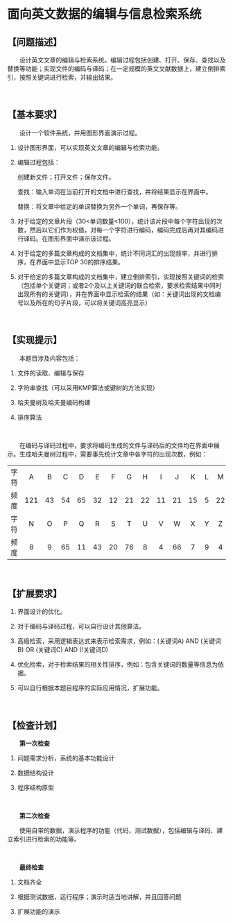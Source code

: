 # 面向英文数据的编辑与信息检索系统

## 【问题描述】

&ensp;&ensp;&ensp;&ensp;设计英文文章的编辑与检索系统。编辑过程包括创建、打开、保存、查找以及替换等功能；实现文件的编码与译码；在一定规模的英文文献数据上，建立倒排索引，按照关键词进行检索，并输出结果。

​&ensp;

## 【基本要求】

​&ensp;&ensp;&ensp;&ensp;设计一个软件系统，并用图形界面演示过程。

1. 设计图形界面，可以实现英文文章的编辑与检索功能。

2. 编辑过程包括：

    创建新文件；打开文件；保存文件。

    查找：输入单词在当前打开的文档中进行查找，并将结果显示在界面中。

    替换：将文章中给定的单词替换为另外一个单词，再保存等。

3. 对于给定的文章片段（30<单词数量<100），统计该片段中每个字符出现的次数，然后以它们作为权值，对每一个字符进行编码，编码完成后再对其编码进行译码。在图形界面中演示该过程。

4. 对于给定的多篇文章构成的文档集中，统计不同词汇的出现频率，并进行排序，在界面中显示TOP 30的排序结果。

5. 对于给定的多篇文章构成的文档集中，建立倒排索引，实现按照关键词的检索（包括单个关键词；或者2个及以上关键词的联合检索，要求检索结果中同时出现所有的关键词），并在界面中显示检索的结果（如：关键词出现的文档编号以及所在的句子片段，可以将关键词高亮显示）

​&ensp;

## 【实现提示】

​&ensp;&ensp;&ensp;&ensp;本题目涉及内容包括：

1. 文件的读取、编辑与保存

2. 字符串查找（可以采用KMP算法或键树的方法实现）

3. 哈夫曼树及哈夫曼编码构建

4. 排序算法

​&ensp;

&ensp;&ensp;&ensp;&ensp;在编码与译码过程中，要求将编码生成的文件与译码后的文件均在界面中展示。生成哈夫曼树过程中，需要事先统计文章中各字符的出现次数，例如：

|  ||||||||||||||
| :------: | :-----: | :----: | :----: | :----: | :----: | :----: | :----: | :----: | :----: | :----: | :----: | :---: | :----: |
| 字符 |  A  | B  | C  | D  | E  | F  | G  | H  | I  | J  | K  | L | M  |
| 频度 | 121 | 43 | 54 | 65 | 32 | 12 | 21 | 22 | 11 | 21 | 15 | 5 | 22 |
| 字符 |  N  | O  | P  | Q  | R  | S  | T  | U  | V  | W  | X  | Y | Z  |
| 频度 |  8  | 9  | 65 | 11 | 43 | 20 | 76 | 8  | 4  | 66 | 7  | 9 | 4  |

&ensp;

## 【扩展要求】

1. 界面设计的优化。

2. 对于编码与译码过程，可以自行设计其他算法。

3. 高级检索，采用逻辑表达式来表示检索需求，例如：(关键词A) AND (关键词B) OR (关键词C) AND (!关键词D)

4. 优化检索，对于检索结果的相关性排序，例如：包含关键词的数量等信息为依据。

5. 可以自行根据本题目程序的实际应用情况，扩展功能。

&ensp;

## 【检查计划】

&ensp;&ensp;&ensp;&ensp;**第一次检查**

1. 问题需求分析，系统的基本功能设计

2. 数据结构设计

3. 程序结构原型

&ensp;

&ensp;&ensp;&ensp;&ensp;**第二次检查**

&ensp;&ensp;&ensp;&ensp;使用自带的数据，演示程序的功能（代码，测试数据），包括编辑与译码、建立索引进行检索的功能等。

&ensp;

&ensp;&ensp;&ensp;&ensp;**最终检查**

1. 文档齐全

2. 根据测试数据，运行程序；演示时适当地讲解，并且回答问题

3. 扩展功能的演示
